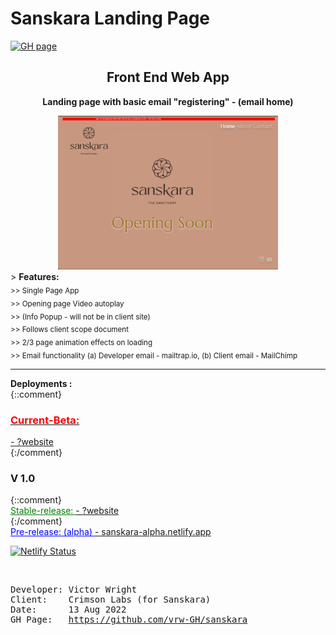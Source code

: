 # Sanskara Landing Page

[![GH page](https://github.com/vrw-GH/sanskara/actions/workflows/pages/pages-build-deployment/badge.svg?branch=main)](https://github.com/vrw-GH/sanskara/actions/workflows/pages/pages-build-deployment)

<div align="center">
<h2>Front End Web App</h2>
<p><strong>Landing page with basic email "registering" - (email home)</strong>
</p>
<a href="https://sanskara-alpha.netlify.app/"><img alt="screenshot" src="./project-basics/Screenshot.png?raw=true" width="70%" height="50%" /></a>
</div>
> <b>Features:</b><br>
<sub>
>> Single Page App<br>
>> Opening page Video autoplay<br>
>> (Info Popup - will not be in client site) <br>
>> Follows client scope document<br>
>> 2/3 page animation effects on loading<br>
>> Email functionality (a) Developer email - mailtrap.io, (b) Client email - MailChimp<br>
</sub>
<hr />
<b>Deployments :</b><br>
{::comment}<br>
<a href="https://"><h3 style="color:red">Current-Beta: </h3> - ?website </a><br>
{:/comment}<br>
<h3>V 1.0 </h3>
{::comment}<br>
<a href="https://"><span style="color:green"><u>Stable-release: </u></span> - ?website </a><br>
{:/comment}<br>
<a href="https://sanskara-alpha.netlify.app/"><span style="color:blue"><u>Pre-release: (alpha) </u></span> - sanskara-alpha.netlify.app</a>
<br>

[![Netlify Status](https://api.netlify.com/api/v1/badges/c3ae908f-c913-4bff-a928-dc039c51511b/deploy-status)](https://app.netlify.com/sites/sanskara-alpha/deploys)

<br />
<pre>
Developer: Victor Wright
Client:    Crimson Labs (for Sanskara)
Date:      13 Aug 2022
GH Page:   <a href="https://vrw-gh.github.io/sanskara/">https://github.com/vrw-GH/sanskara</a>
</pre>
<br />
